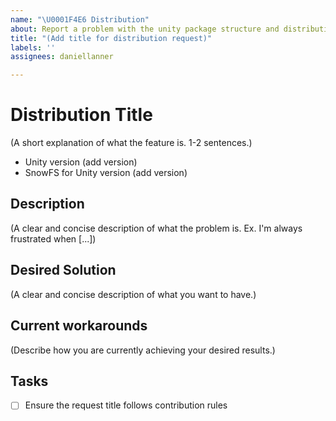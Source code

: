 ```yaml
---
name: "\U0001F4E6 Distribution"
about: Report a problem with the unity package structure and distribution.
title: "(Add title for distribution request)"
labels: ''
assignees: daniellanner

---
```


# Distribution Title

(A short explanation of what the feature is. 1-2 sentences.)

- Unity version (add version)
- SnowFS for Unity version (add version)

## Description

(A clear and concise description of what the problem is. Ex. I'm always frustrated when [...])

## Desired Solution

(A clear and concise description of what you want to have.)

## Current workarounds

(Describe how you are currently achieving your desired results.)

## Tasks

- [ ] Ensure the request title follows contribution rules

